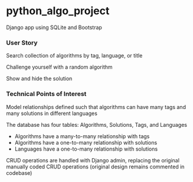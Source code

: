 # python_algo_project

Django app using SQLite and Bootstrap

### User Story

Search collection of algorithms by tag, language, or title

Challenge yourself with a random algorithm

Show and hide the solution

### Technical Points of Interest

Model relationships defined such that algorithms can have many tags and many solutions in different languages

The database has four tables: Algorithms, Solutions, Tags, and Languages
- Algorithms have a many-to-many relationship with tags
- Algorithms have a one-to-many relationship with solutions
- Languages have a one-to-many relationship with solutions

CRUD operations are handled with Django admin, replacing the original manually coded CRUD operations (original design remains commented in codebase)
